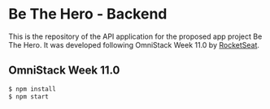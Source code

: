 

# Be The Hero - Backend
This is the repository of the API application for the proposed app project Be The Hero. It was developed following OmniStack Week 11.0 by [RocketSeat](https://rocketseat.com.br/).



## OmniStack Week 11.0


```bash
$ npm install
$ npm start
```

